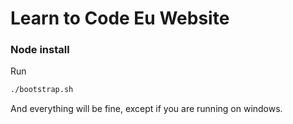 # Learn to Code Eu Website

### Node install
Run 

````bash
./bootstrap.sh
```` 
And everything will be fine, except if you are running on windows.
